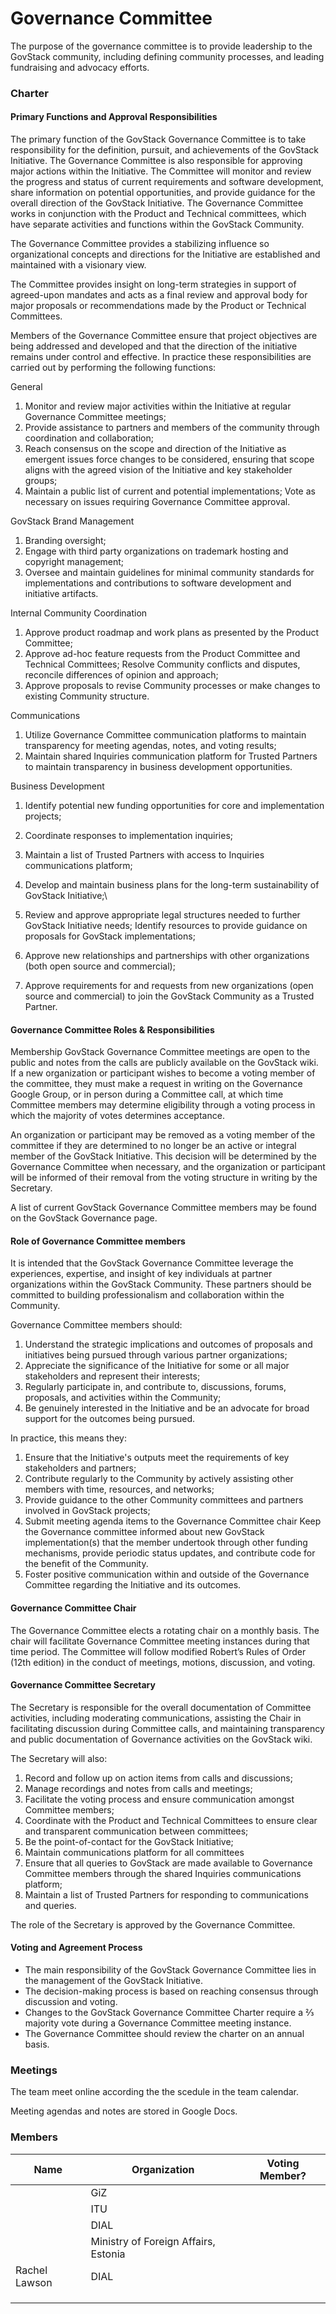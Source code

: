 # Governance Committee

The purpose of the governance committee is to provide leadership to the GovStack community, including defining community processes, and leading fundraising and advocacy efforts.

### Charter

#### Primary Functions and Approval Responsibilities&#x20;

The primary function of the GovStack Governance Committee is to take responsibility for the definition, pursuit, and achievements of the GovStack Initiative. The Governance Committee is also responsible for approving major actions within the Initiative. The Committee will monitor and review the progress and status of current requirements and software development, share information on potential opportunities, and provide guidance for the overall direction of the GovStack Initiative. The Governance Committee works in conjunction with the Product and Technical committees, which have separate activities and functions within the GovStack Community.

The Governance Committee provides a stabilizing influence so organizational concepts and directions for the Initiative are established and maintained with a visionary view.

The Committee provides insight on long-term strategies in support of agreed-upon mandates and acts as a final review and approval body for major proposals or recommendations made by the Product or Technical Committees.

Members of the Governance Committee ensure that project objectives are being addressed and developed and that the direction of the initiative remains under control and effective. In practice these responsibilities are carried out by performing the following functions:&#x20;

General&#x20;

1. Monitor and review major activities within the Initiative at regular Governance Committee meetings;&#x20;
2. Provide assistance to partners and members of the community through coordination and collaboration;&#x20;
3. Reach consensus on the scope and direction of the Initiative as emergent issues force changes to be considered, ensuring that scope aligns with the agreed vision of the Initiative and key stakeholder groups;&#x20;
4. Maintain a public list of current and potential implementations; Vote as necessary on issues requiring Governance Committee approval.&#x20;

GovStack Brand Management&#x20;

1. Branding oversight;&#x20;
2. Engage with third party organizations on trademark hosting and copyright management;&#x20;
3. Oversee and maintain guidelines for minimal community standards for implementations and contributions to software development and initiative artifacts.

Internal Community Coordination

1. Approve product roadmap and work plans as presented by the Product Committee;&#x20;
2. Approve ad-hoc feature requests from the Product Committee and Technical Committees; Resolve Community conflicts and disputes, reconcile differences of opinion and approach;&#x20;
3. Approve proposals to revise Community processes or make changes to existing Community structure.&#x20;

Communications&#x20;

1. Utilize Governance Committee communication platforms to maintain transparency for meeting agendas, notes, and voting results;&#x20;
2. Maintain shared Inquiries communication platform for Trusted Partners to maintain transparency in business development opportunities.&#x20;

Business Development&#x20;

1. Identify potential new funding opportunities for core and implementation projects;&#x20;
2. Coordinate responses to implementation inquiries;&#x20;
3. Maintain a list of Trusted Partners with access to Inquiries communications platform;&#x20;
4. Develop and maintain business plans for the long-term sustainability of GovStack Initiative;\

5. Review and approve appropriate legal structures needed to further GovStack Initiative needs; Identify resources to provide guidance on proposals for GovStack implementations;&#x20;
6. Approve new relationships and partnerships with other organizations (both open source and commercial);&#x20;
7. Approve requirements for and requests from new organizations (open source and commercial) to join the GovStack Community as a Trusted Partner.

#### Governance Committee Roles & Responsibilities&#x20;

Membership GovStack Governance Committee meetings are open to the public and notes from the calls are publicly available on the GovStack wiki. If a new organization or participant wishes to become a voting member of the committee, they must make a request in writing on the Governance Google Group, or in person during a Committee call, at which time Committee members may determine eligibility through a voting process in which the majority of votes determines acceptance.

An organization or participant may be removed as a voting member of the committee if they are determined to no longer be an active or integral member of the GovStack Initiative. This decision will be determined by the Governance Committee when necessary, and the organization or participant will be informed of their removal from the voting structure in writing by the Secretary.

A list of current GovStack Governance Committee members may be found on the GovStack Governance page.

#### Role of Governance Committee members

It is intended that the GovStack Governance Committee leverage the experiences, expertise, and insight of key individuals at partner organizations within the GovStack Community. These partners should be committed to building professionalism and collaboration within the Community.

Governance Committee members should:&#x20;

1. Understand the strategic implications and outcomes of proposals and initiatives being pursued through various partner organizations;&#x20;
2. Appreciate the significance of the Initiative for some or all major stakeholders and represent their interests;&#x20;
3. Regularly participate in, and contribute to, discussions, forums, proposals, and activities within the Community;&#x20;
4. Be genuinely interested in the Initiative and be an advocate for broad support for the outcomes being pursued.

In practice, this means they:&#x20;

1. Ensure that the Initiative's outputs meet the requirements of key stakeholders and partners;&#x20;
2. Contribute regularly to the Community by actively assisting other members with time, resources, and networks;&#x20;
3. Provide guidance to the other Community committees and partners involved in GovStack projects;&#x20;
4. Submit meeting agenda items to the Governance Committee chair Keep the Governance committee informed about new GovStack implementation(s) that the member undertook through other funding mechanisms, provide periodic status updates, and contribute code for the benefit of the Community.&#x20;
5. Foster positive communication within and outside of the Governance Committee regarding the Initiative and its outcomes.&#x20;

#### Governance Committee Chair&#x20;

The Governance Committee elects a rotating chair on a monthly basis. The chair will facilitate Governance Committee meeting instances during that time period. The Committee will follow modified Robert’s Rules of Order (12th edition) in the conduct of meetings, motions, discussion, and voting.&#x20;

#### Governance Committee Secretary&#x20;

The Secretary is responsible for the overall documentation of Committee activities, including moderating communications, assisting the Chair in facilitating discussion during Committee calls, and maintaining transparency and public documentation of Governance activities on the GovStack wiki.

The Secretary will also:&#x20;

1. Record and follow up on action items from calls and discussions;&#x20;
2. Manage recordings and notes from calls and meetings;&#x20;
3. Facilitate the voting process and ensure communication amongst Committee members;&#x20;
4. Coordinate with the Product and Technical Committees to ensure clear and transparent communication between committees;&#x20;
5. Be the point-of-contact for the GovStack Initiative;&#x20;
6. Maintain communications platform for all committees&#x20;
7. Ensure that all queries to GovStack are made available to Governance Committee members through the shared Inquiries communications platform;&#x20;
8. Maintain a list of Trusted Partners for responding to communications and queries.&#x20;

The role of the Secretary is approved by the Governance Committee.

#### Voting and Agreement Process&#x20;

* The main responsibility of the GovStack Governance Committee lies in the management of the GovStack Initiative.&#x20;
* The decision-making process is based on reaching consensus through discussion and voting.&#x20;
* Changes to the GovStack Governance Committee Charter require a ⅔ majority vote during a Governance Committee meeting instance.
* The Governance Committee should review the charter on an annual basis.

### Meetings

The team meet online according the the scedule in the team calendar.

Meeting agendas and notes are stored in Google Docs.

### Members

<table><thead><tr><th>Name</th><th>Organization</th><th data-type="select">Voting Member?</th></tr></thead><tbody><tr><td></td><td>GiZ</td><td></td></tr><tr><td></td><td>ITU</td><td></td></tr><tr><td></td><td>DIAL</td><td></td></tr><tr><td></td><td>Ministry of Foreign Affairs, Estonia</td><td></td></tr><tr><td>Rachel Lawson</td><td>DIAL</td><td></td></tr><tr><td></td><td></td><td></td></tr><tr><td></td><td></td><td></td></tr><tr><td></td><td></td><td></td></tr></tbody></table>
